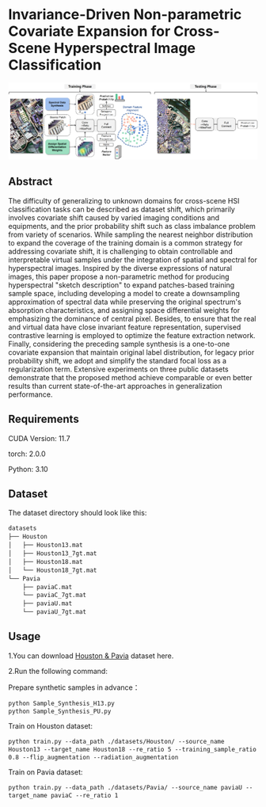 # Invariance-Driven Non-parametric Covariate Expansion for Cross-Scene Hyperspectral Image Classification

<p align='center'>
  <img src='abstract_00.png' width="800px">
</p>

## Abstract

The difficulty of generalizing to unknown domains for cross-scene HSI classification tasks can be described as dataset shift, which primarily involves covariate shift caused by varied imaging conditions and equipments, and the prior probability shift such as class imbalance problem from variety of scenarios. While sampling the nearest neighbor distribution to expand the coverage of the training domain is a common strategy for addressing covariate shift, it is challenging to obtain controllable and interpretable virtual samples under the integration of spatial and spectral for hyperspectral images. Inspired by the diverse expressions of natural images, this paper propose a non-parametric method for producing hyperspectral "sketch description" to expand patches-based training sample space, including developing a model to create a downsampling approximation of spectral data while preserving the original spectrum's absorption characteristics, and assigning space differential weights for emphasizing the dominance of central pixel. Besides, to ensure that the real and virtual data have close invariant feature representation, supervised contrastive learning is employed to optimize the feature extraction network. Finally, considering the preceding sample synthesis is a one-to-one covariate expansion that maintain original label distribution, for legacy prior probability shift, we adopt and simplify the standard focal loss as a regularization term. Extensive experiments on three public datasets demonstrate that the proposed method achieve comparable or even better results than current state-of-the-art approaches in generalization performance.


## Requirements

CUDA Version: 11.7

torch: 2.0.0

Python: 3.10

## Dataset

The dataset directory should look like this:

```bash
datasets
├── Houston
│   ├── Houston13.mat
│   ├── Houston13_7gt.mat
│   ├── Houston18.mat
│   └── Houston18_7gt.mat
└── Pavia
    ├── paviaC.mat
    └── paviaC_7gt.mat
    ├── paviaU.mat
    └── paviaU_7gt.mat

```

## Usage

1.You can download [Houston &amp; Pavia](https://drive.google.com/drive/folders/1No-DNDT9P1HKsM9QKKJJzat8A1ZhVmmz?usp=sharing) dataset here.

2.Run the following command:


Prepare synthetic samples in advance：
```
python Sample_Synthesis_H13.py
python Sample_Synthesis_PU.py
```

Train on Houston dataset:
```
python train.py --data_path ./datasets/Houston/ --source_name Houston13 --target_name Houston18 --re_ratio 5 --training_sample_ratio 0.8 --flip_augmentation --radiation_augmentation
```
Train on Pavia dataset:
```
python train.py --data_path ./datasets/Pavia/ --source_name paviaU --target_name paviaC --re_ratio 1 
```

